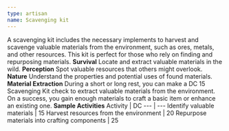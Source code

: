 ```yaml
---
type: artisan
name: Scavenging kit
---
```

A scavenging kit includes the necessary implements to harvest and scavenge valuable materials from the environment, such as ores, metals, and other resources. This kit is perfect for those who rely on finding and repurposing materials.
__Survival__
Locate and extract valuable materials in the wild.
__Perception__
Spot valuable resources that others might overlook.
__Nature__
Understand the properties and potential uses of found materials.
__Material Extraction__
 During a short or long rest, you can make a DC 15 Scavenging Kit check to extract valuable materials from the environment. On a success, you gain enough materials to craft a basic item or enhance an existing one.
__Sample Activities__
Activity | DC
--- | ---
Identify valuable materials | 15
Harvest resources from the environment | 20
Repurpose materials into crafting components | 25